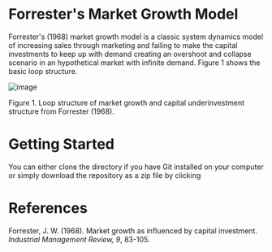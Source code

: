 # Forrester's Market Growth Model
Forrester's (1968) market growth model is a classic system dynamics model of increasing sales through marketing and failing to make the capital investments to keep up with demand creating an overshoot and collapse scenario in an hypothetical market with infinite demand. Figure 1 shows the basic loop structure. 

![image](https://github.com/user-attachments/assets/982934b1-2b9f-4a24-a1e1-44a9ecade03e)

Figure 1. Loop structure of market growth and capital underinvestment structure from Forrester (1968). 

# Getting Started

You can either clone the directory if you have Git installed on your computer or simply download the repository as a zip file by clicking 

# References
Forrester, J. W. (1968). Market growth as influenced by capital investment. *Industrial Management Review, 9*, 83-105. 



